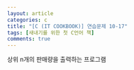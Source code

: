 ```yaml
---
layout: article
categories: c
title: "[C (IT COOKBOOK)] 연습문제 10-17"
tags: [새내기를 위한 첫 C언어 책]
comments: true
---
```


상위 n개의 판매량을 출력하는 프로그램

<script src="https://gist.github.com/junbly/7391b32f9289834346f30702e68883f2.js"></script>
